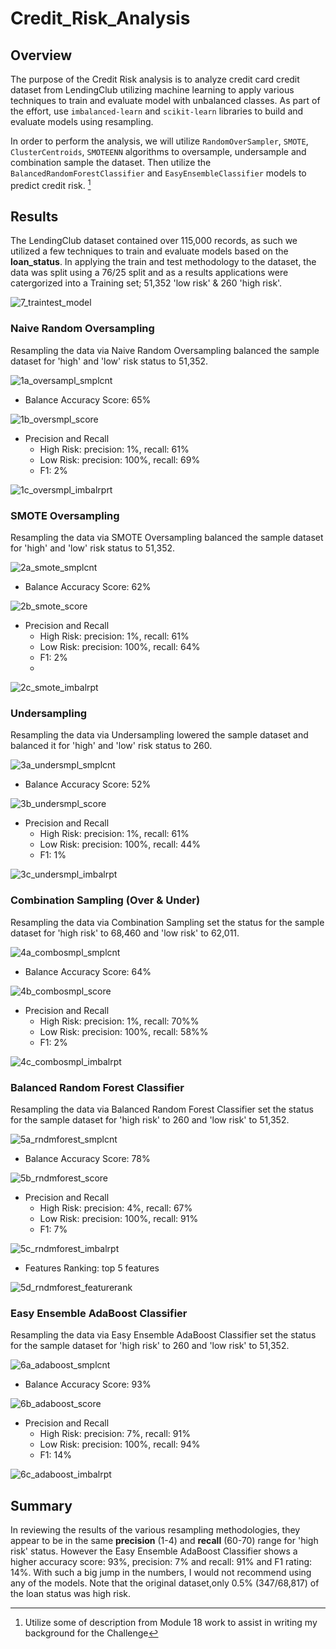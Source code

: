 # Credit_Risk_Analysis

## Overview
The purpose of the Credit Risk analysis is to analyze credit card credit dataset from LendingClub utilizing machine learning to apply various techniques to train and evaluate model with unbalanced classes.  As part of the effort, use `imbalanced-learn` and `scikit-learn` libraries to build and evaluate models using resampling.

In order to perform the analysis, we will utilize `RandomOverSampler`, `SMOTE`, `ClusterCentroids`, `SMOTEENN` algorithms to oversample, undersample and combination sample the dataset.  Then utilize the  `BalancedRandomForestClassifier` and `EasyEnsembleClassifier` models to predict credit risk. [^1]


## Results
The LendingClub dataset contained over 115,000 records, as such we utilized a few techniques to train and evaluate models based on the **loan_status**. In applying the train and test methodology to the dataset, the data was split using a 76/25 split and as a results applications were catergorized into a Training set; 51,352 'low risk' & 260 'high risk'.

![7_traintest_model](https://user-images.githubusercontent.com/112449480/213764355-2ed6c288-211d-4806-b6a6-89b7b3d14da2.png)



### Naive Random Oversampling
Resampling the data via Naive Random Oversampling balanced the sample dataset for 'high' and 'low' risk  status to 51,352.

![1a_oversampl_smplcnt](https://user-images.githubusercontent.com/112449480/213613579-dbd1a305-db3b-4b0a-8c54-b972820c77de.png)


- Balance Accuracy Score: 65%

![1b_oversmpl_score](https://user-images.githubusercontent.com/112449480/213613560-affa4dcd-8faf-49e4-838a-4935dcd61461.png)

- Precision and Recall
  -  High Risk: precision: 1%, recall: 61%
  -  Low Risk: precision: 100%, recall: 69%
  -  F1: 2%

![1c_oversmpl_imbalrprt](https://user-images.githubusercontent.com/112449480/213613654-84ab6df5-ea06-4114-b052-9b86f563ebbf.png)



### SMOTE Oversampling
Resampling the data via SMOTE Oversampling balanced the sample dataset for 'high' and 'low' risk  status to 51,352.

![2a_smote_smplcnt](https://user-images.githubusercontent.com/112449480/213613742-009166e4-3e1a-445d-bf5b-9ed9d716c68c.png)


- Balance Accuracy Score: 62%

![2b_smote_score](https://user-images.githubusercontent.com/112449480/213613792-77b605f4-2e43-4104-984d-28b20b16be13.png)


- Precision and Recall
  -  High Risk: precision: 1%, recall: 61%
  -  Low Risk: precision: 100%, recall: 64%
  -  F1: 2%
  -  
![2c_smote_imbalrpt](https://user-images.githubusercontent.com/112449480/213613818-1b9d05be-c7c0-461c-8035-663aa3f5d0ee.png)


### Undersampling
Resampling the data via Undersampling lowered the sample dataset and balanced it for 'high' and 'low' risk  status to 260.

![3a_undersmpl_smplcnt](https://user-images.githubusercontent.com/112449480/213613843-5fdf9119-388c-42c8-b32a-4dfe6f9f48bb.png)

- Balance Accuracy Score: 52%

![3b_undersmpl_score](https://user-images.githubusercontent.com/112449480/213613872-b658b422-a2b1-47b7-b4c8-444501a66c3d.png)

- Precision and Recall
  -  High Risk: precision: 1%, recall: 61%
  -  Low Risk: precision: 100%, recall: 44%
  -  F1: 1%

![3c_undersmpl_imbalrpt](https://user-images.githubusercontent.com/112449480/213613907-c2ff425c-c093-41c8-a24c-a354a298220a.png)


### Combination Sampling (Over & Under)
Resampling the data via Combination Sampling set the status for the sample dataset for 'high risk' to 68,460 and 'low risk' to 62,011.

![4a_combosmpl_smplcnt](https://user-images.githubusercontent.com/112449480/213614019-bb1dc8b0-ce81-4057-908e-e8ef8ac04db0.png)

- Balance Accuracy Score: 64%

![4b_combosmpl_score](https://user-images.githubusercontent.com/112449480/213614048-74d7837d-99db-4721-99e1-58d8d823eacc.png)

- Precision and Recall
  -  High Risk: precision: 1%, recall: 70%%
  -  Low Risk: precision: 100%, recall: 58%%
  -  F1: 2%

![4c_combosmpl_imbalrpt](https://user-images.githubusercontent.com/112449480/213614075-e457875c-c838-4b15-ad35-a047f1806880.png)


### Balanced Random Forest Classifier
Resampling the data via Balanced Random Forest Classifier set the status for the sample dataset for 'high risk' to 260 and 'low risk' to 51,352.

![5a_rndmforest_smplcnt](https://user-images.githubusercontent.com/112449480/213614090-9aa003a8-1f4e-4b2c-aef8-e49e5e54c46e.png)

- Balance Accuracy Score: 78%

![5b_rndmforest_score](https://user-images.githubusercontent.com/112449480/213614109-26b830d0-b1cf-46ae-97df-fb6ff96f8116.png)

- Precision and Recall
  -  High Risk: precision: 4%, recall: 67%
  -  Low Risk: precision: 100%, recall: 91%
  -  F1: 7%

![5c_rndmforest_imbalrpt](https://user-images.githubusercontent.com/112449480/213614452-9c06a0f3-7f2b-4701-abaa-54d68ece30ad.png)

- Features Ranking: top 5 features

![5d_rndmforest_featurerank](https://user-images.githubusercontent.com/112449480/213614471-41fb6687-d711-4b3c-a164-2992f88539c7.png)


### Easy Ensemble AdaBoost Classifier
Resampling the data via Easy Ensemble AdaBoost Classifier set the status for the sample dataset for 'high risk' to 260 and 'low risk' to 51,352.

![6a_adaboost_smplcnt](https://user-images.githubusercontent.com/112449480/213614485-e5d6d82f-3bb1-4bd3-ba41-5e3e00a46a86.png)

- Balance Accuracy Score: 93%

![6b_adaboost_score](https://user-images.githubusercontent.com/112449480/213614497-733e9853-558f-44ba-8eba-f4fe3127b931.png)


- Precision and Recall
  -  High Risk: precision: 7%, recall: 91%
  -  Low Risk: precision: 100%, recall: 94%
  -  F1: 14%

![6c_adaboost_imbalrpt](https://user-images.githubusercontent.com/112449480/213614509-77a099c1-df0f-4666-999f-a56a640b13f7.png)



## Summary
In reviewing the results of the various resampling methodologies, they appear to be in the same **precision** (1-4) and **recall** (60-70) range for 'high risk' status. However the Easy Ensemble AdaBoost Classifier shows a higher accuracy score: 93%, precision: 7% and recall: 91% and F1 rating: 14%. With such a big jump in the numbers, I would not recommend using any of the models.  Note that the original dataset,only 0.5% (347/68,817) of the loan status was high risk.



[^1]: Utilize some of description from Module 18 work to assist in writing my background for the Challenge

